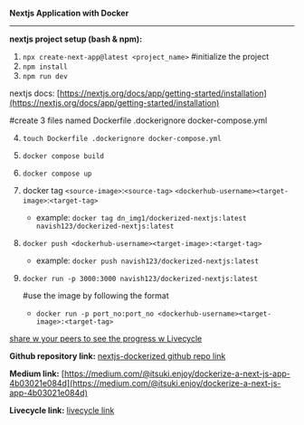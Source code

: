 **Nextjs Application with Docker**

---

**nextjs project setup (bash & npm):**

1. `npx create-next-app@latest <project_name>` #initialize the project
2. `npm install`
3. `npm run dev`

nextjs docs: [https://nextjs.org/docs/app/getting-started/installation](https://nextjs.org/docs/app/getting-started/installation)

#create 3 files named Dockerfile .dockerignore docker-compose.yml

4. `touch Dockerfile .dockerignore docker-compose.yml`
5. `docker compose build`
6. `docker compose up`
7. docker tag `<source-image>`:`<source-tag>` `<dockerhub-username><target-image>`:`<target-tag>`

   - example: `docker tag dn_img1/dockerized-nextjs:latest navish123/dockerized-nextjs:latest`

8. `docker push <dockerhub-username><target-image>:<target-tag>`

   - example: `docker push navish123/dockerized-nextjs:latest`

9. `docker run -p 3000:3000 navish123/dockerized-nextjs:latest`

   #use the image by following the format

   - `docker run -p port_no:port_no <dockerhub-username><target-image>:<target-tag>`

[share w your peers to see the progress w Livecycle](https://nextapp-nextjs-dockerized-dev-pr-vbnbubo0.livecycle.run)

**Github repository link:** [nextjs-dockerized github repo link](https://github.com/Navishh/nextjs-dockerized)

**Medium link:** [https://medium.com/@itsuki.enjoy/dockerize-a-next-js-app-4b03021e084d](https://medium.com/@itsuki.enjoy/dockerize-a-next-js-app-4b03021e084d)

**Livecycle link:** [livecycle link](https://livecycle.io/)
